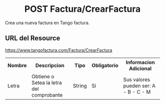 <h1 align="center">POST Factura/CrearFactura</h1>

Crea una nueva factura en Tango factura.

<h2>URL del Resource</h2>

https://www.tangofactura.com/Factura/CrearFactura



<table style="width:100%;">
<tr>
    <th>Nombre</th>
    <th>Descripcion</th>
    <th>Tipo</th>
    <th>Obligatorio</th>
    <th>Informacion Adicional</th>
</tr>
<tr>
    <td>Letra</td>
    <td>Obtiene o Setea la letra del comprobante</td>
    <td>String</td>
    <td>Si</td>
    <td>Sus valores pueden ser: A - B - C - M</td>
</tr>
</table>

